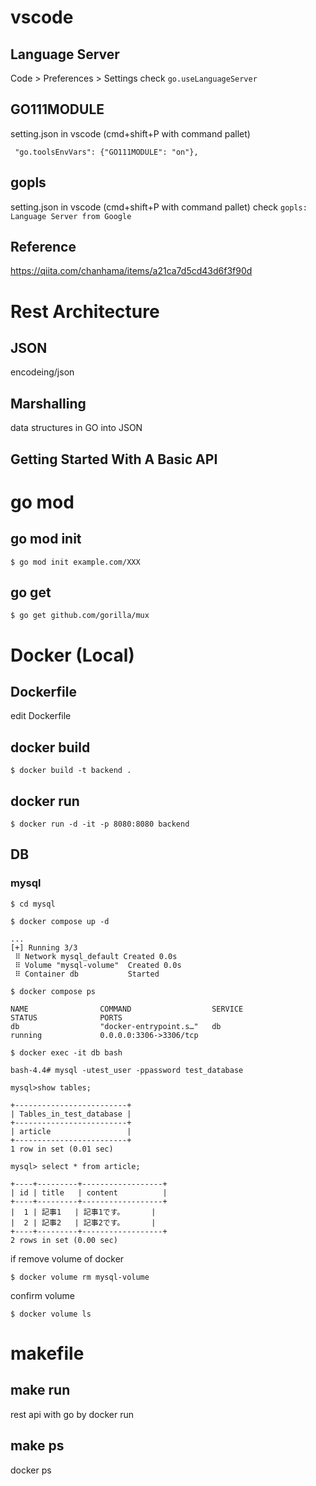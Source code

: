 # vscode

## Language Server
Code > Preferences > Settings
check `go.useLanguageServer`

## GO111MODULE
setting.json in vscode
(cmd+shift+P with command pallet)
```
 "go.toolsEnvVars": {"GO111MODULE": "on"},
```

## gopls
setting.json in vscode
(cmd+shift+P with command pallet)
check `gopls: Language Server from Google`

## Reference
https://qiita.com/chanhama/items/a21ca7d5cd43d6f3f90d

# Rest Architecture
## JSON
encodeing/json
## Marshalling
data structures in GO into JSON
## Getting Started With A Basic API

# go mod
## go mod init
`$ go mod init example.com/XXX`
## go get
`$ go get github.com/gorilla/mux`


# Docker (Local)
## Dockerfile
edit Dockerfile
## docker build
`$ docker build -t backend .`
## docker run
`$ docker run -d -it -p 8080:8080 backend`

## DB
### mysql
`$ cd mysql`

`$ docker compose up -d`
```
...
[+] Running 3/3
 ⠿ Network mysql_default Created 0.0s
 ⠿ Volume "mysql-volume"  Created 0.0s
 ⠿ Container db           Started
```
`$ docker compose ps`
```
NAME                COMMAND                  SERVICE             STATUS              PORTS
db                  "docker-entrypoint.s…"   db                  running             0.0.0.0:3306->3306/tcp
```
`$ docker exec -it db bash`

`bash-4.4# mysql -utest_user -ppassword test_database`

`mysql>show tables;`
```
+-------------------------+
| Tables_in_test_database |
+-------------------------+
| article                 |
+-------------------------+
1 row in set (0.01 sec)
```
`mysql> select * from article;`
```
+----+---------+------------------+
| id | title   | content          |
+----+---------+------------------+
|  1 | 記事1   | 記事1です。      |
|  2 | 記事2   | 記事2です。      |
+----+---------+------------------+
2 rows in set (0.00 sec)
```

if remove volume of docker

`$ docker volume rm mysql-volume`

confirm volume

`$ docker volume ls`
# makefile
## make run
rest api with go by docker run 

## make ps
docker ps
